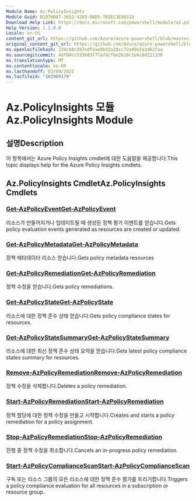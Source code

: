 ```yaml
---
Module Name: Az.PolicyInsights
Module Guid: B1876B47-3652-4265-9AD5-782EC3E98319
Download Help Link: https://docs.microsoft.com/powershell/module/az.policyinsights
Help Version: 1.1.0.0
Locale: en-US
content_git_url: https://github.com/Azure/azure-powershell/blob/master/src/PolicyInsights/PolicyInsights/help/Az.PolicyInsights.md
original_content_git_url: https://github.com/Azure/azure-powershell/blob/master/src/PolicyInsights/PolicyInsights/help/Az.PolicyInsights.md
ms.openlocfilehash: 234cb8c287edfeae9b42a20cc72ad9e2a1d61faa
ms.sourcegitcommit: 4dfb0cc533b83f77afdcfbe2618c1e6c8d221330
ms.translationtype: MT
ms.contentlocale: ko-KR
ms.lasthandoff: 03/04/2021
ms.locfileid: "101989179"
---
```

# <span data-ttu-id="bc9be-101">Az.PolicyInsights 모듈</span><span class="sxs-lookup"><span data-stu-id="bc9be-101">Az.PolicyInsights Module</span></span>
## <span data-ttu-id="bc9be-102">설명</span><span class="sxs-lookup"><span data-stu-id="bc9be-102">Description</span></span>
<span data-ttu-id="bc9be-103">이 항목에서는 Azure Policy Insights cmdlet에 대한 도움말을 제공합니다.</span><span class="sxs-lookup"><span data-stu-id="bc9be-103">This topic displays help for the Azure Policy Insights cmdlets.</span></span>

## <span data-ttu-id="bc9be-104">Az.PolicyInsights Cmdlet</span><span class="sxs-lookup"><span data-stu-id="bc9be-104">Az.PolicyInsights Cmdlets</span></span>
### [<span data-ttu-id="bc9be-105">Get-AzPolicyEvent</span><span class="sxs-lookup"><span data-stu-id="bc9be-105">Get-AzPolicyEvent</span></span>](Get-AzPolicyEvent.md)
<span data-ttu-id="bc9be-106">리소스가 만들어지거나 업데이트될 때 생성된 정책 평가 이벤트를 얻습니다.</span><span class="sxs-lookup"><span data-stu-id="bc9be-106">Gets policy evaluation events generated as resources are created or updated.</span></span>

### [<span data-ttu-id="bc9be-107">Get-AzPolicyMetadata</span><span class="sxs-lookup"><span data-stu-id="bc9be-107">Get-AzPolicyMetadata</span></span>](Get-AzPolicyMetadata.md)
<span data-ttu-id="bc9be-108">정책 메타데이터 리소스 얻습니다.</span><span class="sxs-lookup"><span data-stu-id="bc9be-108">Gets policy metadata resources</span></span>

### [<span data-ttu-id="bc9be-109">Get-AzPolicyRemediation</span><span class="sxs-lookup"><span data-stu-id="bc9be-109">Get-AzPolicyRemediation</span></span>](Get-AzPolicyRemediation.md)
<span data-ttu-id="bc9be-110">정책 수정을 얻습니다.</span><span class="sxs-lookup"><span data-stu-id="bc9be-110">Gets policy remediations.</span></span>

### [<span data-ttu-id="bc9be-111">Get-AzPolicyState</span><span class="sxs-lookup"><span data-stu-id="bc9be-111">Get-AzPolicyState</span></span>](Get-AzPolicyState.md)
<span data-ttu-id="bc9be-112">리소스에 대한 정책 준수 상태 얻습니다.</span><span class="sxs-lookup"><span data-stu-id="bc9be-112">Gets policy compliance states for resources.</span></span>

### [<span data-ttu-id="bc9be-113">Get-AzPolicyStateSummary</span><span class="sxs-lookup"><span data-stu-id="bc9be-113">Get-AzPolicyStateSummary</span></span>](Get-AzPolicyStateSummary.md)
<span data-ttu-id="bc9be-114">리소스에 대한 최신 정책 준수 상태 요약을 얻습니다.</span><span class="sxs-lookup"><span data-stu-id="bc9be-114">Gets latest policy compliance states summary for resources.</span></span>

### [<span data-ttu-id="bc9be-115">Remove-AzPolicyRemediation</span><span class="sxs-lookup"><span data-stu-id="bc9be-115">Remove-AzPolicyRemediation</span></span>](Remove-AzPolicyRemediation.md)
<span data-ttu-id="bc9be-116">정책 수정을 삭제합니다.</span><span class="sxs-lookup"><span data-stu-id="bc9be-116">Deletes a policy remediation.</span></span>

### [<span data-ttu-id="bc9be-117">Start-AzPolicyRemediation</span><span class="sxs-lookup"><span data-stu-id="bc9be-117">Start-AzPolicyRemediation</span></span>](Start-AzPolicyRemediation.md)
<span data-ttu-id="bc9be-118">정책 할당에 대한 정책 수정을 만들고 시작합니다.</span><span class="sxs-lookup"><span data-stu-id="bc9be-118">Creates and starts a policy remediation for a policy assignment.</span></span>

### [<span data-ttu-id="bc9be-119">Stop-AzPolicyRemediation</span><span class="sxs-lookup"><span data-stu-id="bc9be-119">Stop-AzPolicyRemediation</span></span>](Stop-AzPolicyRemediation.md)
<span data-ttu-id="bc9be-120">진행 중 정책 수정을 취소합니다.</span><span class="sxs-lookup"><span data-stu-id="bc9be-120">Cancels an in-progress policy remediation.</span></span>

### [<span data-ttu-id="bc9be-121">Start-AzPolicyComplianceScan</span><span class="sxs-lookup"><span data-stu-id="bc9be-121">Start-AzPolicyComplianceScan</span></span>](Start-AzPolicyComplianceScan.md)
<span data-ttu-id="bc9be-122">구독 또는 리소스 그룹의 모든 리소스에 대한 정책 준수 평가를 트리거합니다.</span><span class="sxs-lookup"><span data-stu-id="bc9be-122">Triggers a policy compliance evaluation for all resources in a subscription or resource group.</span></span>

